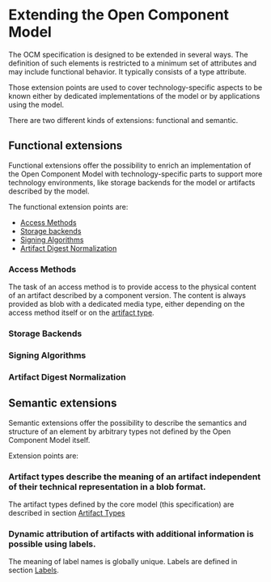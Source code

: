 # Extending the Open Component Model

The OCM specification is designed to be extended in several ways. The definition of such elements is restricted to a minimum set of attributes and may include functional behavior. It typically consists of a type attribute.

Those extension points are used to cover technology-specific aspects to be known either by dedicated implementations of the model or by applications using the model.

There are two different kinds of extensions: functional and semantic.

## Functional extensions

Functional extensions offer the possibility to enrich an implementation of the Open Component Model with technology-specific parts to support more technology environments, like storage backends for the model or artifacts described by the model.

The functional extension points are:

- [Access Methods](#access-methods)
- [Storage backends](../03-persistence/02-mappings.md)
- [Signing Algorithms](../02-processing/03-signing.md)
- [Artifact Digest Normalization](../02-processing/04-digest.md)

### Access Methods

The task of an access method is to provide access to the physical content of an artifact described by a component version.
The content is always provided as blob with a dedicated media type, either depending on the access method itself
or on the [artifact type](#artifact-types-describe-the-meaning-of-an-artifact-independent-of-their-technical-representation-in-a-blob-format).


### Storage Backends

### Signing Algorithms

### Artifact Digest Normalization



## Semantic extensions

Semantic extensions offer the possibility to describe the semantics and structure of an element
by arbitrary types not defined by the Open Component Model itself.

Extension points are:

### Artifact types describe the meaning of an artifact independent of their technical representation in a blob format.
  The artifact types defined by the core model (this specification) are described
  in section [Artifact Types](02-elements-toplevel.md#artifact-types)
### Dynamic attribution of artifacts with additional information is possible using labels.
  The meaning of label names is globally unique. Labels are defined in section [Labels](02-elements-sub.md#labels).

